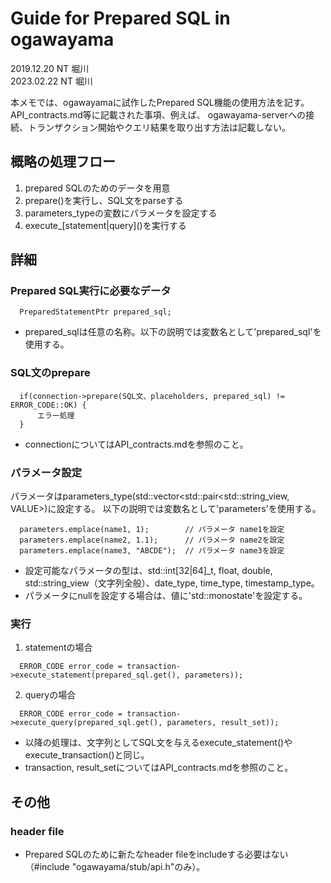 # Guide for Prepared SQL in ogawayama 
2019.12.20 NT 堀川  
2023.02.22 NT 堀川  

本メモでは、ogawayamaに試作したPrepared SQL機能の使用方法を記す。  
API_contracts.md等に記載された事項、例えば、
ogawayama-serverへの接続、トランザクション開始やクエリ結果を取り出す方法は記載しない。

## 概略の処理フロー
1. prepared SQLのためのデータを用意
2. prepare()を実行し、SQL文をparseする  
3. parameters_typeの変数にパラメータを設定する  
4. execute_\[statement|query\]()を実行する  

## 詳細
### Prepared SQL実行に必要なデータ
```
  PreparedStatementPtr prepared_sql;
```
* prepared_sqlは任意の名称。以下の説明では変数名として'prepared_sql'を使用する。

### SQL文のprepare
```
  if(connection->prepare(SQL文、placeholders, prepared_sql) != ERROR_CODE::OK) {
      エラー処理
  }
```
* connectionについてはAPI_contracts.mdを参照のこと。

### パラメータ設定
パラメータはparameters_type(std::vector<std::pair<std::string_view, VALUE>)に設定する。
以下の説明では変数名として'parameters'を使用する。
```
  parameters.emplace(name1, 1);        // パラメータ name1を設定
  parameters.emplace(name2, 1.1);      // パラメータ name2を設定
  parameters.emplace(name3, "ABCDE");  // パラメータ name3を設定
```
* 設定可能なパラメータの型は、std::int\[32|64\]_t, float, double, std::string_view（文字列全般）、date_type, time_type, timestamp_type。
* パラメータにnullを設定する場合は、値に'std::monostate'を設定する。  

### 実行
1) statementの場合
```
  ERROR_CODE error_code = transaction->execute_statement(prepared_sql.get(), parameters));
```

2) queryの場合
```
  ERROR_CODE error_code = transaction->execute_query(prepared_sql.get(), parameters, result_set));
```
* 以降の処理は、文字列としてSQL文を与えるexecute_statement()やexecute_transaction()と同じ。  
* transaction, result_setについてはAPI_contracts.mdを参照のこと。  

## その他
### header file
* Prepared SQLのために新たなheader fileをincludeする必要はない（#include "ogawayama/stub/api.h"のみ）。
